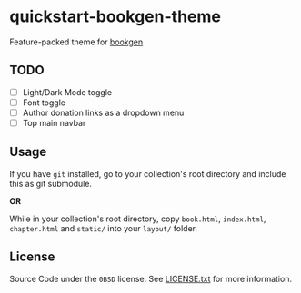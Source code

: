 # quickstart-bookgen-theme
Feature-packed theme for [bookgen](https://github.com/JessebotX/bookgen)

## TODO
* [ ] Light/Dark Mode toggle
* [ ] Font toggle
* [ ] Author donation links as a dropdown menu
* [ ] Top main navbar

## Usage
If you have `git` installed, go to your collection's root directory and include this as git submodule.

**OR**

While in your collection's root directory, copy `book.html`, `index.html`, `chapter.html` and `static/` into your `layout/` folder.

## License
Source Code under the `0BSD` license. See [LICENSE.txt](LICENSE.txt) for more information.
